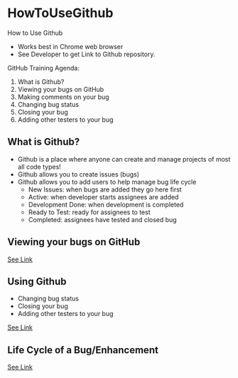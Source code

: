 # HowToUseGithub
How to Use Github

- Works best in Chrome web browser
- See Developer to get Link to Github repository.

GitHub Training Agenda:
1.	What is Github?
2.	Viewing your bugs on GitHub
3.	Making comments on your bug
4.	Changing bug status 
5.	Closing your bug
6.	Adding other testers to your bug

## What is Github?
- Github is a place where anyone can create and manage projects of most all code types! 
- Github allows you to create issues (bugs) 
- Github allows you to add users to help manage bug life cycle
  - New Issues: when bugs are added they go here first
  - Active: when developer starts assignees are added 
  - Development Done: when development is completed
  - Ready to Test: ready for assignees to test
  - Completed: assignees have tested and closed bug
  
## Viewing your bugs on GitHub
<a href="http://ior.ad/xQr" target="_blank">See Link</a>

## Using Github
- Changing bug status 
- Closing your bug
- Adding other testers to your bug

<a href="http://ior.ad/xQm" target="_blank">See Link</a>

## Life Cycle of a Bug/Enhancement
<a href="https://aquaaerobic.github.io/HowToUseGithub/Bug" target="_blank">See Link</a>

